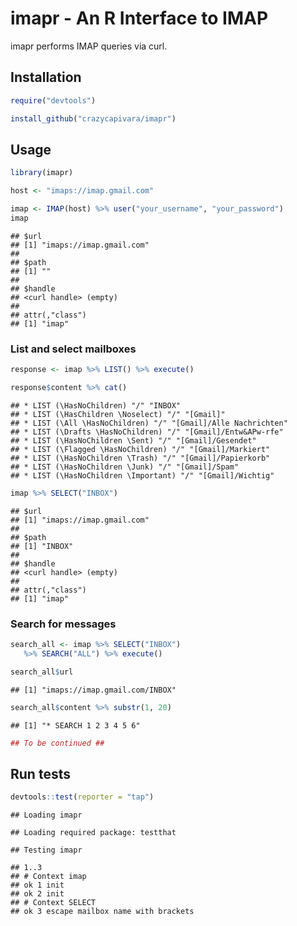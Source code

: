 imapr - An R Interface to IMAP
================

imapr performs IMAP queries via curl.

Installation
------------

``` r
require("devtools")

install_github("crazycapivara/imapr")
```

Usage
-----

``` r
library(imapr)

host <- "imaps://imap.gmail.com"

imap <- IMAP(host) %>% user("your_username", "your_password")
imap
```

    ## $url
    ## [1] "imaps://imap.gmail.com"
    ## 
    ## $path
    ## [1] ""
    ## 
    ## $handle
    ## <curl handle> (empty)
    ## 
    ## attr(,"class")
    ## [1] "imap"

### List and select mailboxes

``` r
response <- imap %>% LIST() %>% execute()
```

``` r
response$content %>% cat()
```

    ## * LIST (\HasNoChildren) "/" "INBOX"
    ## * LIST (\HasChildren \Noselect) "/" "[Gmail]"
    ## * LIST (\All \HasNoChildren) "/" "[Gmail]/Alle Nachrichten"
    ## * LIST (\Drafts \HasNoChildren) "/" "[Gmail]/Entw&APw-rfe"
    ## * LIST (\HasNoChildren \Sent) "/" "[Gmail]/Gesendet"
    ## * LIST (\Flagged \HasNoChildren) "/" "[Gmail]/Markiert"
    ## * LIST (\HasNoChildren \Trash) "/" "[Gmail]/Papierkorb"
    ## * LIST (\HasNoChildren \Junk) "/" "[Gmail]/Spam"
    ## * LIST (\HasNoChildren \Important) "/" "[Gmail]/Wichtig"

``` r
imap %>% SELECT("INBOX")
```

    ## $url
    ## [1] "imaps://imap.gmail.com"
    ## 
    ## $path
    ## [1] "INBOX"
    ## 
    ## $handle
    ## <curl handle> (empty)
    ## 
    ## attr(,"class")
    ## [1] "imap"

### Search for messages

``` r
search_all <- imap %>% SELECT("INBOX")
   %>% SEARCH("ALL") %>% execute() 
```

``` r
search_all$url
```

    ## [1] "imaps://imap.gmail.com/INBOX"

``` r
search_all$content %>% substr(1, 20)
```

    ## [1] "* SEARCH 1 2 3 4 5 6"

``` r
## To be continued ##
```

Run tests
---------

``` r
devtools::test(reporter = "tap")
```

    ## Loading imapr

    ## Loading required package: testthat

    ## Testing imapr

    ## 1..3
    ## # Context imap
    ## ok 1 init
    ## ok 2 init
    ## # Context SELECT
    ## ok 3 escape mailbox name with brackets
